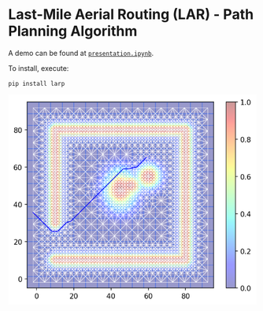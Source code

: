# Last-Mile Aerial Routing (LAR) - Path Planning Algorithm

A demo can be found at [`presentation.ipynb`](https://github.com/wzjoriv/Larp/blob/main/presentation.ipynb).

To install, execute:
```bash
pip install larp
```

![alt text](https://github.com/wzjoriv/Larp/blob/main/docs/imgs/route_graph.png?raw=true)